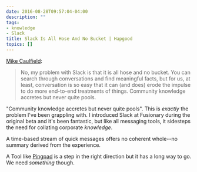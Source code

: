 ```yaml
---
date: 2016-08-28T09:57:04-04:00
description: ""
tags:
- knowledge
- Slack
title: Slack Is All Hose And No Bucket | Hapgood
topics: []
---
```


[Mike Caulfield](https://hapgood.us/2016/08/25/slack-is-all-hose-and-no-bucket/):

> No, my problem with Slack is that it is all hose and no bucket. You can search through conversations and find meaningful facts, but for us, at least, conversation is so easy that it can (and does) erode the impulse to do more end-to-end treatments of things. Community knowledge accretes but never quite pools.

"Community knowledge accretes but never quite pools". This is _exactly_ the
problem I've been grappling with. I introduced Slack at Fusionary during the
original beta and it's been fantastic, but like all messaging tools, it
sidesteps the need for collating corporate _knowledge_. 

A time-based stream of quick messages offers no coherent whole--no summary
derived from the experience.

A Tool like [Pingpad](https://pingpad.io/#/) is a step in the right direction but
it has a long way to go. We need _something_ though.
